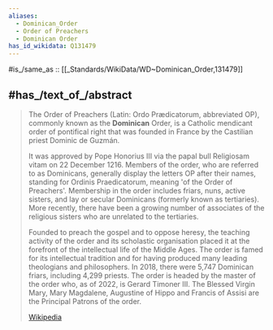 ```yaml
---
aliases:
  - Dominican_Order
  - Order of Preachers
  - Dominican Order
has_id_wikidata: Q131479
---
```


#is_/same_as :: [[_Standards/WikiData/WD~Dominican_Order,131479]] 

## #has_/text_of_/abstract 

> The Order of Preachers (Latin: Ordo Prædicatorum, abbreviated OP), 
> commonly known as the **Dominican** Order, 
> is a Catholic mendicant order of pontifical right 
> that was founded in France by the Castilian priest Dominic de Guzmán. 
> 
> It was approved by Pope Honorius III via the papal bull Religiosam vitam on 22 December 1216. 
> Members of the order, who are referred to as Dominicans, generally display the letters OP after their names, standing for Ordinis Praedicatorum, meaning 'of the Order of Preachers'. Membership in the order includes friars, nuns, active sisters, and lay or secular Dominicans (formerly known as tertiaries). More recently, there have been a growing number of associates of the religious sisters who are unrelated to the tertiaries.
>
> Founded to preach the gospel and to oppose heresy, the teaching activity of the order and its scholastic organisation placed it at the forefront of the intellectual life of the Middle Ages. The order is famed for its intellectual tradition and for having produced many leading theologians and philosophers. In 2018, there were 5,747 Dominican friars, including 4,299 priests. The order is headed by the master of the order who, as of 2022, is Gerard Timoner III. The Blessed Virgin Mary, Mary Magdalene, Augustine of Hippo and Francis of Assisi are the Principal Patrons of the order.
>
> [Wikipedia](https://en.wikipedia.org/wiki/Dominican%20Order) 



